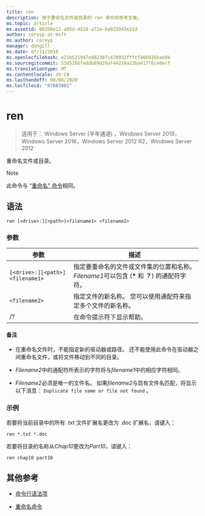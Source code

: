 ```yaml
---
title: ren
description: 用于重命名文件或目录的 ren 命令的参考文章。
ms.topic: article
ms.assetid: 60398e12-a05d-4524-a73a-0a925943e21d
author: coreyp-at-msft
ms.author: coreyp
manager: dongill
ms.date: 07/11/2018
ms.openlocfilehash: e21b521947ed02307c470932fffcf466016bae8b
ms.sourcegitcommit: 53d526bfeddb89d28af44210a23ba417f6ce0ecf
ms.translationtype: MT
ms.contentlocale: zh-CN
ms.lasthandoff: 08/06/2020
ms.locfileid: "87883801"
---
```

# <a name="ren"></a>ren

> 适用于： Windows Server (半年通道) ，Windows Server 2019，Windows Server 2016，Windows Server 2012 R2，Windows Server 2012

重命名文件或目录。

> [!NOTE]
> 此命令与 "[重命名" 命令](rename.md)相同。

## <a name="syntax"></a>语法

```
ren [<drive>:][<path>]<filename1> <filename2>
```

### <a name="parameters"></a>参数

| 参数 | 描述 |
|--|--|
| `[<drive>:][<path>]<filename1>` | 指定要重命名的文件或文件集的位置和名称。 *Filename1*可以包含 (**&#42;** 和 **？**) 的通配符字符。 |
| `<filename2>` | 指定文件的新名称。 您可以使用通配符来指定多个文件的新名称。 |
| /? | 在命令提示符下显示帮助。 |

#### <a name="remarks"></a>备注

- 在重命名文件时，不能指定新的驱动器或路径。 还不能使用此命令在驱动器之间重命名文件，或将文件移动到不同的目录。

- *Filename2*中的通配符所表示的字符将与*filename1*中的相应字符相同。

- *Filename2*必须是唯一的文件名。 如果*filename2*与现有文件名匹配，将显示以下消息： `Duplicate file name or file not found` 。

### <a name="examples"></a>示例

若要将当前目录中的所有 .txt 文件扩展名更改为 .doc 扩展名，请键入：

```
ren *.txt *.doc
```

若要将目录的名称从*Chap10*更改为*Part10*，请键入：

```
ren chap10 part10
```

## <a name="additional-references"></a>其他参考

- [命令行语法项](command-line-syntax-key.md)

- [重命名命令](rename.md)
